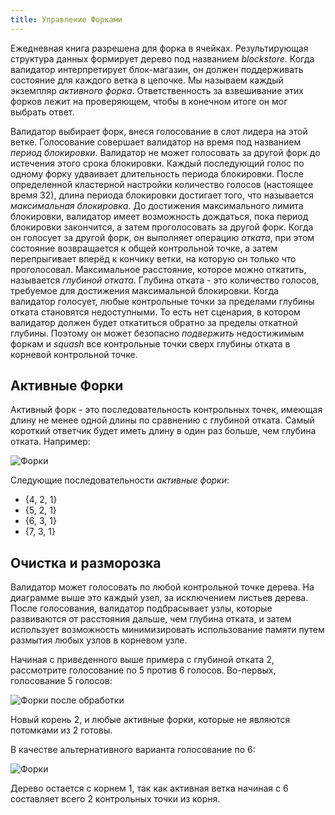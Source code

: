 ```yaml
---
title: Управление Форками
---
```


Ежедневная книга разрешена для форка в ячейках. Результирующая структура данных формирует дерево под названием _blockstore_. Когда валидатор интерпретирует блок-магазин, он должен поддерживать состояние для каждого ветка в цепочке. Мы называем каждый экземпляр _активного форка_. Ответственность за взвешивание этих форков лежит на проверяющем, чтобы в конечном итоге он мог выбрать ответ.

Валидатор выбирает форк, внеся голосование в слот лидера на этой ветке. Голосование совершает валидатор на время под названием _период блокировки_. Валидатор не может голосовать за другой форк до истечения этого срока блокировки. Каждый последующий голос по одному форку удваивает длительность периода блокировки. После определенной кластерной настройки количество голосов \(настоящее время 32\), длина периода блокировки достигает того, что называется _максимальная блокировка_. До достижения максимального лимита блокировки, валидатор имеет возможность дождаться, пока период блокировки закончится, а затем проголосовать за другой форк. Когда он голосует за другой форк, он выполняет операцию _отката_, при этом состояние возвращается к общей контрольной точке, а затем перепрыгивает вперёд к кончику ветки, на которую он только что проголосовал. Максимальное расстояние, которое можно откатить, называется _глубиной отката_. Глубина отката - это количество голосов, требуемое для достижения максимальной блокировки. Когда валидатор голосует, любые контрольные точки за пределами глубины отката становятся недоступными. То есть нет сценария, в котором валидатор должен будет откатиться обратно за пределы откатной глубины. Поэтому он может безопасно _подвержить_ недостижимым форкам и _squash_ все контрольные точки сверх глубины отката в корневой контрольной точке.

## Активные Форки

Активный форк - это последовательность контрольных точек, имеющая длину не менее одной длины по сравнению с глубиной отката. Самый короткий ответчик будет иметь длину в один раз больше, чем глубина отката. Например:

![Форки](/img/forks.svg)

Следующие последовательности _активные форки_:

- {4, 2, 1}
- {5, 2, 1}
- {6, 3, 1}
- {7, 3, 1}

## Очистка и разморозка

Валидатор может голосовать по любой контрольной точке дерева. На диаграмме выше это каждый узел, за исключением листьев дерева. После голосования, валидатор подбрасывает узлы, которые развиваются от расстояния дальше, чем глубина отката, и затем использует возможность минимизировать использование памяти путем размытия любых узлов в корневом узле.

Начиная с приведенного выше примера с глубиной отката 2, рассмотрите голосование по 5 против 6 голосов. Во-первых, голосование 5 голосов:

![Форки после обработки](/img/forks-pruned.svg)

Новый корень 2, и любые активные форки, которые не являются потомками из 2 готовы.

В качестве альтернативного варианта голосование по 6:

![Форки](/img/forks-pruned2.svg)

Дерево остается с корнем 1, так как активная ветка начиная с 6 составляет всего 2 контрольных точки из корня.
